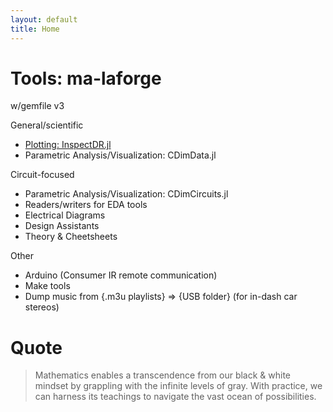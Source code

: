 ```yaml
---
layout: default
title: Home
---
```


<nav>
  <ul></ul>
</nav>

# Tools: ma-laforge

w/gemfile v3

General/scientific
 - [Plotting: InspectDR.jl](info/inspectdr)
 - Parametric Analysis/Visualization: CDimData.jl

Circuit-focused
 - Parametric Analysis/Visualization: CDimCircuits.jl
 - Readers/writers for EDA tools
 - Electrical Diagrams
 - Design Assistants
 - Theory & Cheetsheets

Other
 - Arduino (Consumer IR remote communication)
 - Make tools
 - Dump music from {.m3u playlists} &rArr; {USB folder} (for in-dash car stereos)

# Quote

> Mathematics enables a transcendence from our black & white mindset by
> grappling with the infinite levels of gray. With practice, we can harness
> its teachings to navigate the vast ocean of possibilities.

